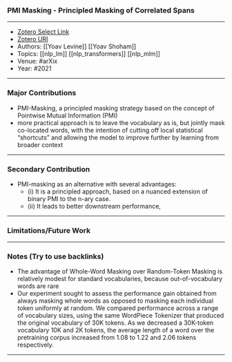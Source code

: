 ### PMI Masking - Principled Masking of Correlated Spans
---
- [Zotero Select Link](zotero://select/groups/2480461/items/GSIEJE9X)
- [Zotero URI](https://www.zotero.org/groups/2480461/items/GSIEJE9X)
- Authors: [[Yoav Levine]] [[Yoav Shoham]]
- Topics: [[nlp_lm]] [[nlp_transformers]] [[nlp_mlm]]
- Venue: #arXix
- Year: #2021
---
### Major Contributions
- PMI-Masking, a principled masking strategy based on the concept of Pointwise Mutual Information (PMI)
- more practical approach is to leave the vocabulary as is, but jointly mask co-located words, with the intention of cutting off local statistical “shortcuts” and allowing the model to improve further by learning from broader context
---
### Secondary Contribution
- PMI-masking as an alternative with several advantages: 
	- (i) It is a principled approach, based on a nuanced extension of binary PMI to the n-ary case. 
	- (ii) It leads to better downstream performance,
---
### Limitations/Future Work
---
### Notes (Try to use backlinks)
- The advantage of Whole-Word Masking over Random-Token Masking is relatively modest for standard vocabularies, because out-of-vocabulary words are rare
- Our experiment sought to assess the performance gain obtained from
always masking whole words as opposed to masking each individual token uniformly at random. We compared performance across a range of vocabulary sizes, using the same WordPiece Tokenizer that produced the original vocabulary of 30K tokens. As we decreased a 30K-token vocabulary 10K and 2K tokens, the average length of a word over the pretraining corpus increased from 1.08 to 1.22 and 2.06 tokens respectively. 
---
